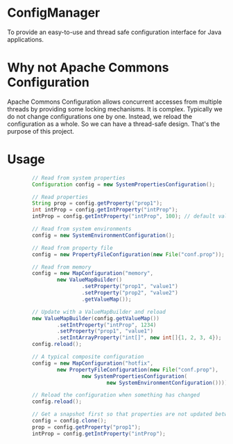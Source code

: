 # ConfigManager

To provide an easy-to-use and thread safe configuration interface for Java applications.

# Why not Apache Commons Configuration

Apache Commons Configuration allows concurrent accesses from multiple threads by providing some locking mechanisms. It is complex. Typically we do not change configurations one by one. Instead, we reload the configuration as a whole. So we can have a thread-safe design. That's the purpose of this project.

# Usage

```java
        // Read from system properties
        Configuration config = new SystemPropertiesConfiguration();

        // Read properties
        String prop = config.getProperty("prop1");
        int intProp = config.getIntProperty("intProp");
        intProp = config.getIntProperty("intProp", 100); // default value

        // Read from system environments
        config = new SystemEnvironmentConfiguration();

        // Read from property file
        config = new PropertyFileConfiguration(new File("conf.prop"));

        // Read from memory
        config = new MapConfiguration("memory",
                new ValueMapBuilder()
                        .setProperty("prop1", "value1")
                        .setProperty("prop2", "value2")
                        .getValueMap());

        // Update with a ValueMapBuilder and reload
        new ValueMapBuilder(config.getValueMap())
                .setIntProperty("intProp", 1234)
                .setProperty("prop1", "value1")
                .setIntArrayProperty("int[]", new int[]{1, 2, 3, 4});
        config.reload();

        // A typical composite configuration
        config = new MapConfiguration("hotfix",
                new PropertyFileConfiguration(new File("conf.prop"),
                        new SystemPropertiesConfiguration(
                                new SystemEnvironmentConfiguration())));

        // Reload the configuration when something has changed
        config.reload();

        // Get a snapshot first so that properties are not updated between read operations.
        config = config.clone();
        prop = config.getProperty("prop1");
        intProp = config.getIntProperty("intProp");
```